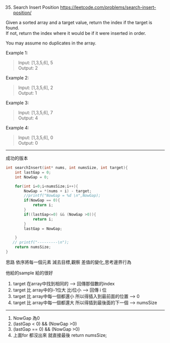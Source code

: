 35. Search Insert Position
https://leetcode.com/problems/search-insert-position/


Given a sorted array and a target value, return the index if the target is found.   
If not, return the index where it would be if it were inserted in order.

You may assume no duplicates in the array.

Example 1:
>Input: [1,3,5,6], 5  
Output: 2  

Example 2:
>Input: [1,3,5,6], 2  
Output: 1

Example 3:
>Input: [1,3,5,6], 7  
Output: 4

Example 4:
>Input: [1,3,5,6], 0  
Output: 0

-----


成功的版本


``` c
int searchInsert(int* nums, int numsSize, int target){
    int lastGap = 0;
    int NowGap = 0;

    for(int i=0;i<numsSize;i++){
        NowGap = *(nums + i) - target;
        //printf("NowGap = %d \n",NowGap);
        if(NowGap == 0){
            return i;
        }
        if((lastGap<=0) && (NowGap >0)){
            return i;
        }
        lastGap = NowGap;

    }
   // printf("---------\n");
    return numsSize;
}
```

思路
依序將每一個元素 減去目標,觀察 差值的變化,思考邊界行為

他給的sample 給的很好
1. target  在array中找到相同的 --> 回傳那個數的index
2. target  比 array中的i-1位大  比i位小 --> 回傳 i 位
3. target  比 array中每一個都還小  所以得插入到最前面的位置 --> 0
4. target  比 array中每一個都還大  所以得插到最後面的下一個 --> numsSize
----
1. NowGap 為0
2. (lastGap < 0) && (NowGap >0)
3. (lastGap == 0) && (NowGap >0)
4. 上面for 都沒出來 就直接最後  return numsSize;
